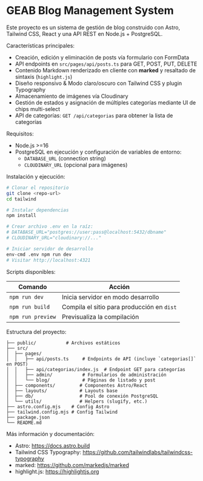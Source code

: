 # GEAB Blog Management System

Este proyecto es un sistema de gestión de blog construido con Astro, Tailwind CSS, React y una API REST en Node.js + PostgreSQL.

Características principales:

- Creación, edición y eliminación de posts vía formulario con FormData
- API endpoints en `src/pages/api/posts.ts` para GET, POST, PUT, DELETE
- Contenido Markdown renderizado en cliente con **marked** y resaltado de sintaxis (`highlight.js`)
- Diseño responsivo & Modo claro/oscuro con Tailwind CSS y plugin Typography
- Almacenamiento de imágenes vía Cloudinary
- Gestión de estados y asignación de múltiples categorías mediante UI de chips multi-select
- API de categorías: `GET /api/categorias` para obtener la lista de categorías

Requisitos:

- Node.js >=16
- PostgreSQL en ejecución y configuración de variables de entorno:
  - `DATABASE_URL` (connection string)
  - `CLOUDINARY_URL` (opcional para imágenes)

Instalación y ejecución:

```bash
# Clonar el repositorio
git clone <repo-url>
cd tailwind

# Instalar dependencias
npm install

# Crear archivo .env en la raíz:
# DATABASE_URL="postgres://user:pass@localhost:5432/dbname"
# CLOUDINARY_URL="cloudinary://..."

# Iniciar servidor de desarrollo
env-cmd .env npm run dev
# Visitar http://localhost:4321
```

Scripts disponibles:

| Comando            | Acción                                     |
| ------------------ | ------------------------------------------ |
| `npm run dev`      | Inicia servidor en modo desarrollo         |
| `npm run build`    | Compila el sitio para producción en `dist` |
| `npm run preview`  | Previsualiza la compilación                |

Estructura del proyecto:

```text
├── public/           # Archivos estáticos
├── src/
│  ├── pages/
│  │   ├── api/posts.ts     # Endpoints de API (incluye `categorias[]` en POST)
│  │   ├── api/categorias/index.js  # Endpoint GET para categorías
│  │   ├── admin/           # Formularios de administración
│  │   └── blog/            # Páginas de listado y post
│  ├── components/         # Componentes Astro/React
│  ├── layouts/            # Layouts base
│  ├── db/                 # Pool de conexión PostgreSQL
│  └── utils/              # Helpers (slugify, etc.)
├── astro.config.mjs    # Config Astro
├── tailwind.config.mjs # Config Tailwind
├── package.json
└── README.md
```

Más información y documentación:

- Astro: https://docs.astro.build
- Tailwind CSS Typography: https://github.com/tailwindlabs/tailwindcss-typography
- marked: https://github.com/markedjs/marked
- highlight.js: https://highlightjs.org
